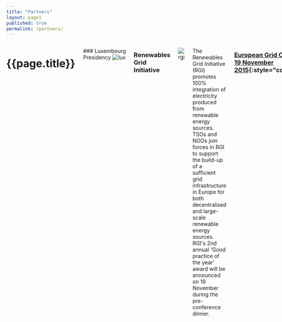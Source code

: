 ```yaml
---
title: "Partners"
layout: page1
published: true
permalink: /partners/
---
```


<div class="small-centered large-7 medium-7 columns" markdown="1">

# {{page.title}}

### Luxembourg Presidency
![lux](http://www.eu2015lu.eu/assets/img/presidence-luxembourg.png)

### Renewables Grid Initiative
![rgi](http://renewables-grid.eu/fileadmin/regrid/images/logo.png)

The Renewables Grid Initiative (RGI) promotes 100% integration of electricity produced from renewable energy sources. TSOs and NGOs join forces in RGI to support the build-up of a sufficient grid infrastructure in Europe for both decentralised and large-scale renewable energy sources. RGI's 2nd annual 'Good practice of the year' award will be announced on 19 November during the pre-conference dinner. 

### [European Grid Conference<br>19 November 2015](http://www.gridconference.eu/){:style="color:#FFFFFF;"}
{:style="padding:2em;background:#63B662;color:#ffffff;"}

### Florence School of Regulation (FSR)
![fsr]({{'/img/fsr.png' | prepend: site.baseurl }})

The Florence School of Regulation (FSR), was founded in 2004 by three European regulators, and has as mission to expose the European dimension and to contribute to the safeguarding of the common goods by ensuring high-level and independent debate on economically and socially sound regulation.

### Energy Community
![ecom]({{ '/img/energy_community.png' | prepend: site.baseurl}})
{:style="max-width:250px;"}

The Energy Community is about investments, economic development, security of energy supply and social stability; but – more than this – the Energy Community is also about solidarity, mutual trust and peace. The very existence of the Energy Community, only ten years after the end of the Balkan conflict, is a success in itself, as it stands as the first common institutional project undertaken by the non-European Union countries of South East Europe.

### FTI CL Energy
![ecom]({{ '/img/fti_logo.jpg' | prepend: site.baseurl}})
{:style="max-width:250px;"}

The FTI-CL Energy team is a collaboration between experts from FTI Consulting and Compass Lexecon (a wholly owned subsidiary of FTI Consulting) in the fields of natural gas, electric power, renewables and other forms of energy, bringing together market leading industry expertise and economic excellence.  FTI Consulting is a global business advisory firm dedicated to helping organisations protect and enhance enterprise value, and has offices in all major business centres throughout the world.
 
</div>